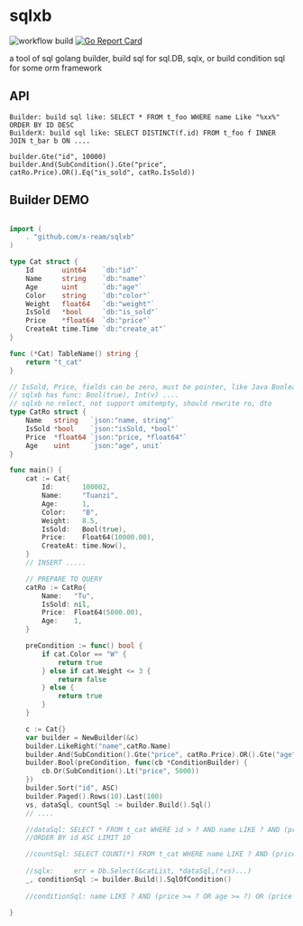 # sqlxb  
![workflow build](https://github.com/x-ream/sqlxb/actions/workflows/go.yml/badge.svg)
[![Go Report Card](https://goreportcard.com/badge/github.com/x-ream/sqlxb)](https://goreportcard.com/report/github.com/x-ream/sqlxb)

a tool of sql golang builder, build sql for sql.DB, sqlx, 
or build condition sql for some orm framework

## API
    Builder: build sql like: SELECT * FROM t_foo WHERE name Like "%xx%" ORDER BY ID DESC
    BuilderX: build sql like: SELECT DISTINCT(f.id) FROM t_foo f INNER JOIN t_bar b ON ....
    
    builder.Gte("id", 10000)
    builder.And(SubCondition().Gte("price", catRo.Price).OR().Eq("is_sold", catRo.IsSold))

## Builder DEMO

```Go

import (
    . "github.com/x-ream/sqlxb"
)

type Cat struct {
	Id       uint64    `db:"id"`
	Name     string    `db:"name"`
	Age      uint      `db:"age"`
	Color    string    `db:"color"`
	Weight   float64   `db:"weight"`
	IsSold   *bool     `db:"is_sold"`
	Price    *float64  `db:"price"`
	CreateAt time.Time `db:"create_at"`
}

func (*Cat) TableName() string {
	return "t_cat"
}

// IsSold, Price, fields can be zero, must be pointer, like Java Boolean....
// sqlxb has func: Bool(true), Int(v) ....
// sqlxb no relect, not support omitempty, should rewrite ro, dto
type CatRo struct {
	Name   string   `json:"name, string"`
	IsSold *bool    `json:"isSold, *bool"`
	Price  *float64 `json:"price, *float64"`
	Age    uint     `json:"age", unit`
}

func main() {
	cat := Cat{
		Id:       100002,
		Name:     "Tuanzi",
		Age:      1,
		Color:    "B",
		Weight:   8.5,
		IsSold:   Bool(true),
		Price:    Float64(10000.00),
		CreateAt: time.Now(),
	}
    // INSERT .....

    // PREPARE TO QUERY
	catRo := CatRo{
		Name:	"Tu",
		IsSold: nil,
		Price:  Float64(5000.00),
		Age:    1,
	}

	preCondition := func() bool {
		if cat.Color == "W" {
			return true
		} else if cat.Weight <= 3 {
			return false
		} else {
			return true
		}
	}

	c := Cat{}
	var builder = NewBuilder(&c)
	builder.LikeRight("name",catRo.Name)
	builder.And(SubCondition().Gte("price", catRo.Price).OR().Gte("age", catRo.Age).OR().Eq("is_sold", catRo.IsSold))
	builder.Bool(preCondition, func(cb *ConditionBuilder) {
		cb.Or(SubCondition().Lt("price", 5000))
	})
	builder.Sort("id", ASC)
	builder.Paged().Rows(10).Last(100)
	vs, dataSql, countSql := builder.Build().Sql()
    // ....

    //dataSql: SELECT * FROM t_cat WHERE id > ? AND name LIKE ? AND (price >= ? OR age >= ?) OR (price < ?)
    //ORDER BY id ASC LIMIT 10

    //countSql: SELECT COUNT(*) FROM t_cat WHERE name LIKE ? AND (price >= ? OR age >= ?) OR (price < ?)
    
    //sqlx: 	err = Db.Select(&catList, *dataSql,(*vs)...)
	_, conditionSql := builder.Build().SqlOfCondition()
    
    //conditionSql: name LIKE ? AND (price >= ? OR age >= ?) OR (price < ?)

}
```